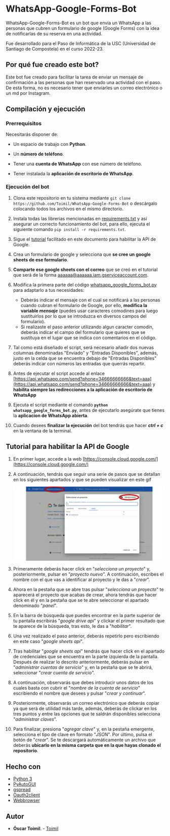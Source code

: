 # WhatsApp-Google-Forms-Bot

WhatsApp-Google-Forms-Bot es un bot que envía un WhatsApp a las personas que cubren un formulario de google (Google Forms) con la idea de notificarlas de su reserva en una actividad.

Fue desarrollado para el Paso de Informática de la USC (Universidad de Santiago de Compostela) en el curso 2022-23.


## Por qué fue creado este bot?

Este bot fue creado para facilitar la tarea de enviar un mensaje de confirmación a las personas que han reservado una actividad con el paso. De esta forma, no es necesario tener que enviarles un correo electrónico o un md por Instagram.


## Compilación y ejecución

### Prerrequisitos

Necesitarás disponer de:

* Un espacio de trabajo con **Python**.

* Un **número de teléfono**.

* Tener una **cuenta de WhatsApp** con ese número de teléfono.

* Tener instalada la **aplicación de escritorio de WhatsApp**.


### Ejecución del bot

1. Clona este repositorio en tu sistema mediante ```git clone https://github.com/Toimil/WhatsApp-Google-Forms-Bot``` o descárgalo colocando todos los archivos en el mismo directorio.

2. Instala todas las librerias mencionadas en [requirements.txt](https://github.com/Toimil/WhatsApp-Google-Forms-Bot/blob/main/requirements.txt) y así asegurar un correcto funcionamiento del bot, para ello, ejecuta el siguiente comando ```pip install -r requirements.txt```.

3. Sigue el [tutorial](https://github.com/Toimil/WhatsApp-Google-Forms-Bot#tutorial-para-habilitar-la-api-de-google) facilitado en este documento para habilitar la API de Google. 

4. Crea un formulario de google y selecciona que **se cree un google sheets de ese formulario**.

5. **Comparte ese google sheets con el correo** que se creó en el tutorial que será de la forma aaaaaa@aaaaaa.iam.gserviceaccount.com.

6. Modifica la primera parte del código [whatsapp_google_forms_bot.py](https://github.com/Toimil/WhatsApp-Google-Forms-Bot/blob/main/whatsapp_google_forms_bot.py) para adaptarlo a tus necesidades:

    * Deberás indicar el mensaje con el cual se notificará a las personas cuando cubran el formulario de Google, por ello, **modifica la variable *mensaje*** (puedes usar caracteres comodines para luego sustituirlos por lo que se introduzca en diversos campos del formulario).
    * Si realizaste el paso anterior utilizando algun caracter comodín, deberás indicar el campo del formulario que quieres que se sustituya en el lugar que se indica con comentarios en el código.
    
7. Tal como está diseñado el script, será necesario añadir dos nuevas columnas denominadas "Enviado" y "Entradas Disponibles", además, justo en la celda que se encuentra debajo de "Entradas Disponibles" deberás indicar con números las entradas que querrás repartir.
    
8. Antes de ejecutar el script accede al enlace [https://api.whatsapp.com/send?phone=34666666666&text=aaa](https://api.whatsapp.com/send?phone=34666666666&text=aaa) y **habilita siempre las redirecciones a la aplicación de escritorio de WhatsApp** 
    
9. Ejecuta el script mediante el comando **```python whatsapp_google_forms_bot.py```**, antes de ejecutarlo asegúrate que tienes la **aplicacion de WhatsApp abierta**.

10. Cuando desees **finalizar la ejecución** del bot tendrás que hacer ***ctrl + c*** en la ventana de la terminal.



## Tutorial para habilitar la API de Google

1. En primer lugar, accede a la web [https://console.cloud.google.com/](https://console.cloud.google.com/)
2. A continuación, tendrás que seguir una serie de pasos que se detallan en los siguientes apartados y que se pueden visualizar en este gif
   <p align="center">
        <img src="https://github.com/Toimil/WhatsApp-Google-Forms-Bot/blob/main/tutorial.gif" alt="animated" />
    </p>

3. Primeramente deberás hacer click en "*selecciona un proyecto*" y, posteriormente, pulsar en "*proyecto nuevo*". A continuación, escribes el nombre con el que vas a identificar al proyecto y le das a "*crear*".
4. Ahora en la pestaña que se abre tras pulsar "*selecciona un proyecto*" te aparecerá el proyecto que acabas de crear, ahora tendrás que hacer click en él y en la pestaña que se te abre seleccionar el apartado denominado "*panel*".
5. En la barra de búsqueda que puedes encontrar en la parte superior de tu pantalla escribirás "*google drive api*" y clickar el primer resultado que te aparece de la búsqueda, tras esto, le das a "*habilitar*".
6. Una vez realizado el paso anterior, deberás repetirlo pero escribiendo en este caso "*google sheets api*".
7. Tras habilitar "*google sheets api*" tendrás que hacer click en el apartado de credenciales que se encuentra en la parte izquierda de la pantalla. Después de realizar lo descrito anteriormente, deberás pulsar en "*administrar cuentas de servicio*" y, en la pestaña que se te abrirá, seleccionar "*crear cuenta de servicio*".
8. A continuación, observarás que debes introducir unos datos de los cuales basta con cubrir el "*nombre de la cuenta de servicio*" escribiendo el nombre que desees y pulsar "*crear y continuar*".
9. Posteriormente, observarás un correo electrónico que deberás copiar ya que será de utilidad más tarde, además, deberás de clickar en los tres puntos y entre las opciones que te saldrán disponibles selecciona "*administrar claves*".
10. Para finalizar, presiona "*agregar clave*" y, en la pestaña emergente, selecciona el tipo de clave en formato "*JSON*". Por último, pulsa el botón de "*crear*". Se te descargará automáticamente un archivo que deberás **ubicarlo en la misma carpeta que en la que hayas clonado el repositorio**.

## Hecho con

* [Python 3](https://www.python.org/)
* [PyAutoGUI](https://github.com/asweigart/pyautogui)
* [gspread](https://github.com/burnash/gspread)
* [Oauth2client](https://github.com/googleapis/oauth2client)
* [Webbrowser](https://docs.python.org/es/3/library/webbrowser.html)

## Autor

* **Óscar Toimil**. - [Toimil](https://github.com/Toimil)


